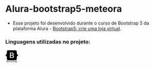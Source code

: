 # Alura-bootstrap5-meteora

- Esse projeto foi desenvolvido durante o curso de Bootstrap 5 da plataforma Alura - <a href="https://cursos.alura.com.br/course/bootstrap5-crie-loja-virtual">Bootstrap5: crie uma loja virtual</a>.

<h3 align="left">Linguagens utilizadas no projeto:</h3>
<p align="left"> 
  <a href="https://getbootstrap.com" target="_blank" rel="noreferrer"> 
    <img src="https://raw.githubusercontent.com/devicons/devicon/master/icons/bootstrap/bootstrap-plain-wordmark.svg" alt="bootstrap" width="40" height="40"/>
  </a>
</p>

